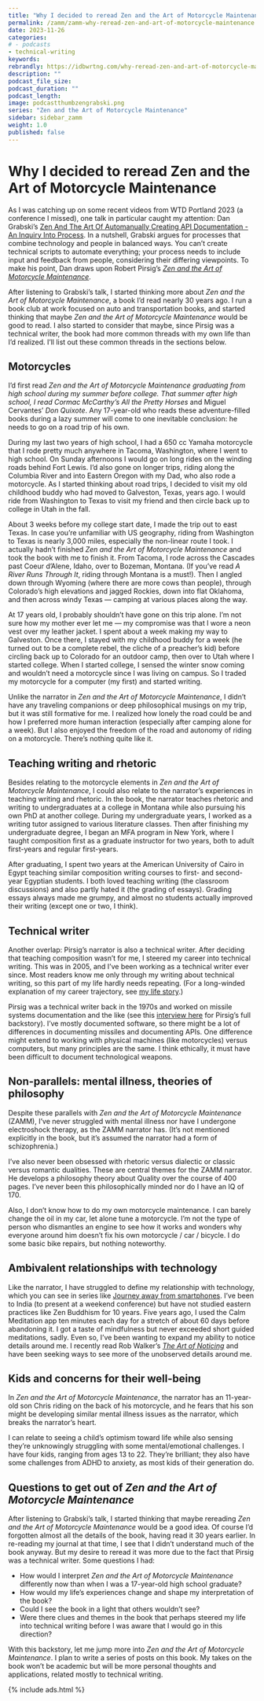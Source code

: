 ```yaml
---
title: "Why I decided to reread Zen and the Art of Motorcycle Maintenance (ZAMM series)"
permalink: /zamm/zamm-why-reread-zen-and-art-of-motorcycle-maintenance.html
date: 2023-11-26
categories:
# - podcasts
- technical-writing
keywords: 
rebrandly: https://idbwrtng.com/why-reread-zen-and-art-of-motorcycle-maintenance
description: ""
podcast_file_size: 
podcast_duration: ""
podcast_length: 
image: podcastthumbzengrabski.png
series: "Zen and the Art of Motorcycle Maintenance"
sidebar: sidebar_zamm
weight: 1.0
published: false
---
```


# Why I decided to reread Zen and the Art of Motorcycle Maintenance

As I was catching up on some recent videos from WTD Portland 2023 (a conference I missed), one talk in particular caught my attention: Dan Grabski’s [Zen And The Art Of Automanually Creating API Documentation - An Inquiry Into Process](https://www.youtube.com/watch?v=UHVAKNdvihE). In a nutshell, Grabski argues for processes that combine technology and people in balanced ways. You can’t create technical scripts to automate everything; your process needs to include input and feedback from people, considering their differing viewpoints. To make his point, Dan draws upon Robert Pirsig’s _[Zen and the Art of Motorcycle Maintenance](https://www.amazon.com/Zen-Art-Motorcycle-Maintenance-Inquiry/dp/0060839872/ref=sr_1_1?crid=19I9NKQD5AUNX&keywords=zen+motorcycle+maintenance&qid=1700421626&sprefix=zen+motorcycle+maintenanc%2Caps%2C148&sr=8-1)_.

After listening to Grabski’s talk, I started thinking more about _Zen and the Art of Motorcycle Maintenance_, a book I’d read nearly 30 years ago. I run a book club at work focused on auto and transportation books, and started thinking that maybe _Zen and the Art of Motorcycle Maintenance_ would be good to read. I also started to consider that maybe, since Pirsig was a technical writer, the book had more common threads with my own life than I’d realized. I’ll list out these common threads in the sections below.


## Motorcycles

I’d first read _Zen and the Art of Motorcycle Maintenance _graduating from high school during my summer before college. That summer after high school, I read Cormac McCarthy’s_ All the Pretty Horses_ and Miguel Cervantes’ _Don Quixote_. Any 17-year-old who reads these adventure-filled books during a lazy summer will come to one inevitable conclusion: he needs to go on a road trip of his own. 

During my last two years of high school, I had a 650 cc Yamaha motorcycle that I rode pretty much anywhere in Tacoma, Washington, where I went to high school. On Sunday afternoons I would go on long rides on the winding roads behind Fort Lewis. I’d also gone on longer trips, riding along the Columbia River and into Eastern Oregon with my Dad, who also rode a motorcycle. As I started thinking about road trips, I decided to visit my old childhood buddy who had moved to Galveston, Texas, years ago. I would ride from Washington to Texas to visit my friend and then circle back up to college in Utah in the fall.

About 3 weeks before my college start date, I made the trip out to east Texas. In case you’re unfamiliar with US geography, riding from Washington to Texas is nearly 3,000 miles, especially the non-linear route I took. I actually hadn’t finished _Zen and the Art of Motorcycle Maintenance_ and took the book with me to finish it. From Tacoma, I rode across the Cascades past Coeur d’Alene, Idaho, over to Bozeman, Montana. (If you’ve read _A River Runs Through It_, riding through Montana is a must!). Then I angled down through Wyoming (where there are more cows than people), through Colorado’s high elevations and jagged Rockies, down into flat Oklahoma, and then across windy Texas — camping at various places along the way. 

At 17 years old, I probably shouldn’t have gone on this trip alone. I’m not sure how my mother ever let me — my compromise was that I wore a neon vest over my leather jacket. I spent about a week making my way to Galveston. Once there, I stayed with my childhood buddy for a week (he turned out to be a complete rebel, the cliche of a preacher’s kid) before circling back up to Colorado for an outdoor camp, then over to Utah where I started college. When I started college, I sensed the winter snow coming and wouldn’t need a motorcycle since I was living on campus. So I traded my motorcycle for a computer (my first) and started writing.

Unlike the narrator in _Zen and the Art of Motorcycle Maintenance_, I didn’t have any traveling companions or deep philosophical musings on my trip, but it was still formative for me. I realized how lonely the road could be and how I preferred more human interaction (especially after camping alone for a week). But I also enjoyed the freedom of the road and autonomy of riding on a motorcycle. There’s nothing quite like it.


## Teaching writing and rhetoric 

Besides relating to the motorcycle elements in _Zen and the Art of Motorcycle Maintenance_, I could also relate to the narrator’s experiences in teaching writing and rhetoric. In the book, the narrator teaches rhetoric and writing to undergraduates at a college in Montana while also pursuing his own PhD at another college. During my undergraduate years, I worked as a writing tutor assigned to various literature classes. Then after finishing my undergraduate degree, I began an MFA program in New York, where I taught composition first as a graduate instructor for two years, both to adult first-years and regular first-years. 

After graduating, I spent two years at the American University of Cairo in Egypt teaching similar composition writing courses to first- and second-year Egyptian students. I both loved teaching writing (the classroom discussions) and also partly hated it (the grading of essays). Grading essays always made me grumpy, and almost no students actually improved their writing (except one or two, I think).


## Technical writer

Another overlap: Pirsig’s narrator is also a technical writer. After deciding that teaching composition wasn’t for me, I steered my career into technical writing. This was in 2005, and I’ve been working as a technical writer ever since. Most readers know me only through my writing about technical writing, so this part of my life hardly needs repeating. (For a long-winded explanation of my career trajectory, see [my life story](https://idratherbewriting.com/blog/life-story-what-shapes-your-lifes-trajectory/).) 

Pirsig was a technical writer back in the 1970s and worked on missile systems documentation and the like (see this [interview here](https://www.youtube.com/watch?v=ENeYNqwK_8g) for Pirsig’s full backstory). I’ve mostly documented software, so there might be a lot of differences in documenting missiles and documenting APIs. One difference might extend to working with physical machines (like motorcycles) versus computers, but many principles are the same. I think ethically, it must have been difficult to document technological weapons.


## Non-parallels: mental illness, theories of philosophy 

Despite these parallels with _Zen and the Art of Motorcycle Maintenance_ (ZAMM), I’ve never struggled with mental illness nor have I undergone electroshock therapy, as the ZAMM narrator has. (It’s not mentioned explicitly in the book, but it’s assumed the narrator had a form of schizophrenia.) 

I’ve also never been obsessed with rhetoric versus dialectic or classic versus romantic dualities. These are central themes for the ZAMM narrator. He develops a philosophy theory about Quality over the course of 400 pages. I’ve never been this philosophically minded nor do I have an IQ of 170.

Also, I don’t know how to do my own motorcycle maintenance. I can barely change the oil in my car, let alone tune a motorcycle. I’m not the type of person who dismantles an engine to see how it works and wonders why everyone around him doesn’t fix his own motorcycle / car / bicycle. I do some basic bike repairs, but nothing noteworthy.


## Ambivalent relationships with technology

Like the narrator, I have struggled to define my relationship with technology, which you can see in series like [Journey away from smartphones](https://idratherbewriting.com/smartphones/overview.html). I’ve been to India (to present at a weekend conference) but have not studied eastern practices like Zen Buddhism for 10 years. Five years ago, I used the Calm Meditation app ten minutes each day for a stretch of about 60 days before abandoning it. I got a taste of mindfulness but never exceeded short guided meditations, sadly. Even so, I’ve been wanting to expand my ability to notice details around me. I recently read Rob Walker’s _[The Art of Noticing](https://www.amazon.com/Art-Noticing-Creativity-Inspiration-Discover/dp/0525521240)_ and have been seeking ways to see more of the unobserved details around me.


## Kids and concerns for their well-being

In _Zen and the Art of Motorcycle Maintenance_, the narrator has an 11-year-old son Chris riding on the back of his motorcycle, and he fears that his son might be developing similar mental illness issues as the narrator, which breaks the narrator’s heart. 

I can relate to seeing a child’s optimism toward life while also sensing they’re unknowingly struggling with some mental/emotional challenges. I have four kids, ranging from ages 13 to 22. They’re brilliant; they also have some challenges from ADHD to anxiety, as most kids of their generation do.


## Questions to get out of _Zen and the Art of Motorcycle Maintenance_

After listening to Grabski’s talk, I started thinking that maybe rereading _Zen and the Art of Motorcycle Maintenance_ would be a good idea. Of course I’d forgotten almost all the details of the book, having read it 30 years earlier. In re-reading my journal at that time, I see that I didn’t understand much of the book anyway. But my desire to reread it was more due to the fact that Pirsig was a technical writer. Some questions I had:



* How would I interpret _Zen and the Art of Motorcycle Maintenance_ differently now than when I was a 17-year-old high school graduate? 
* How would my life’s experiences change and shape my interpretation of the book? 
* Could I see the book in a light that others wouldn’t see? 
* Were there clues and themes in the book that perhaps steered my life into technical writing before I was aware that I would go in this direction?

With this backstory, let me jump more into _Zen and the Art of Motorcycle Maintenance_. I plan to write a series of posts on this book. My takes on the book won’t be academic but will be more personal thoughts and applications, related mostly to technical writing.


{% include ads.html %}

